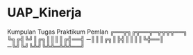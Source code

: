 # UAP_Kinerja
Kumpulan Tugas Praktikum Pemlan
╔══╦╗╔╦══╦═╦╦╦╦══╗
╚╗╔╣╚╝║╔╗║║║║╔╣══╣
─║║║╔╗║╠╣║║║║╚╬══║
─╚╝╚╝╚╩╝╚╩╩═╩╩╩══╝ 
